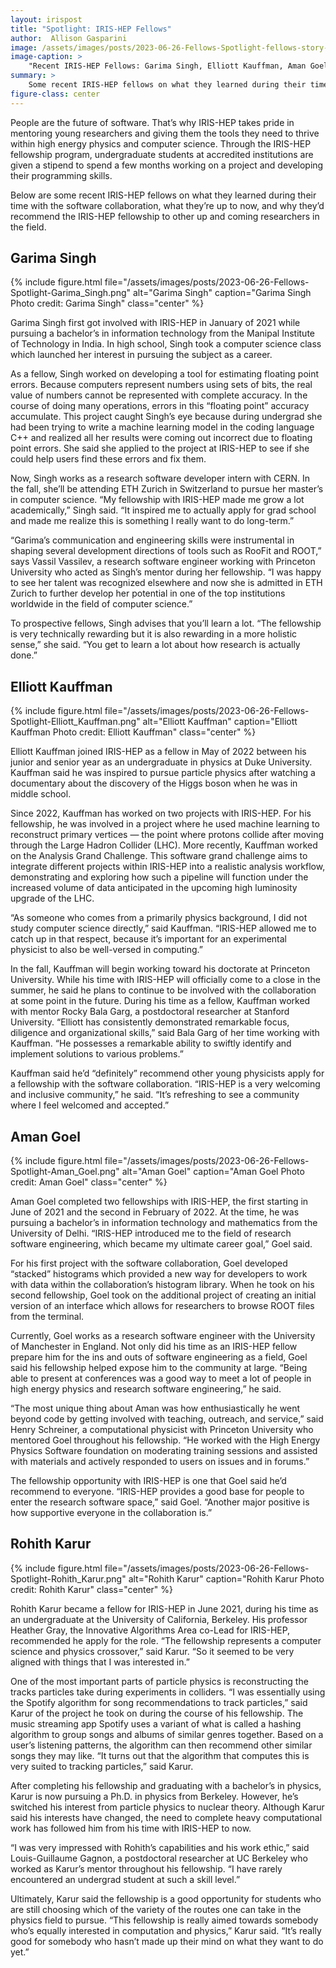 ```yaml
---
layout: irispost
title: "Spotlight: IRIS-HEP Fellows"
author:  Allison Gasparini
image: /assets/images/posts/2023-06-26-Fellows-Spotlight-fellows-story-main.png
image-caption: >
    "Recent IRIS-HEP Fellows: Garima Singh, Elliott Kauffman, Aman Goel & Rohith Karur"
summary: >
    Some recent IRIS-HEP fellows on what they learned during their time with the software collaboration, what they’re up to now, and why they’d recommend the IRIS-HEP fellowship to other up and coming researchers in the field.
figure-class: center
---
```

People are the future of software. That’s why IRIS-HEP takes pride in mentoring young researchers and giving them the tools they need to thrive within high energy physics and computer science. Through the IRIS-HEP fellowship program, undergraduate students at accredited institutions are given a stipend to spend a few months working on a project and developing their programming skills.

Below are some recent IRIS-HEP fellows on what they learned during their time with the software collaboration, what they’re up to now, and why they’d recommend the IRIS-HEP fellowship to other up and coming researchers in the field.

## Garima Singh

{% include figure.html
    file="/assets/images/posts/2023-06-26-Fellows-Spotlight-Garima_Singh.png"
    alt="Garima Singh"
    caption="Garima Singh Photo credit: Garima Singh"
    class="center"
%}

Garima Singh first got involved with IRIS-HEP in January of 2021 while pursuing a bachelor’s in information technology from the Manipal Institute of Technology in India. In high school, Singh took a computer science class which launched her interest in pursuing the subject as a career.

As a fellow, Singh worked on developing a tool for estimating floating point errors. Because computers represent numbers using sets of bits, the real value of numbers cannot be represented with complete accuracy. In the course of doing many operations, errors in this “floating point” accuracy accumulate. This project caught Singh’s eye because during undergrad she had been trying to write a machine learning model in the coding language C++ and realized all her results were coming out incorrect due to floating point errors. She said she applied to the project at IRIS-HEP to see if she could help users find these errors and fix them.

Now, Singh works as a research software developer intern with CERN. In the fall, she’ll be attending ETH Zurich in Switzerland to pursue her master’s in computer science. “My fellowship with IRIS-HEP made me grow a lot academically,” Singh said. “It inspired me to actually apply for grad school and made me realize this is something I really want to do long-term.”


“Garima’s communication and engineering skills were instrumental in shaping several development directions of tools such as RooFit and ROOT,” says Vassil Vassilev, a research software engineer working with Princeton University who acted as Singh’s mentor during her fellowship. “I was happy to see her talent was recognized elsewhere and now she is admitted in ETH Zurich to further develop her potential in one of the top institutions worldwide in the field of computer science.”

To prospective fellows, Singh advises that you’ll learn a lot. “The fellowship is very technically rewarding but it is also rewarding in a more holistic sense,” she said. “You get to learn a lot about how research is actually done.”

## Elliott Kauffman

{% include figure.html
    file="/assets/images/posts/2023-06-26-Fellows-Spotlight-Elliott_Kauffman.png"
    alt="Elliott Kauffman"
    caption="Elliott Kauffman Photo credit: Elliott Kauffman"
    class="center"
%}

Elliott Kauffman joined IRIS-HEP as a fellow in May of 2022 between his junior and senior year as an undergraduate in physics at Duke University. Kauffman said he was inspired to pursue particle physics after watching a documentary about the discovery of the Higgs boson when he was in middle school.

Since 2022, Kauffman has worked on two projects with IRIS-HEP. For his fellowship, he was involved in a project where he used machine learning to reconstruct primary vertices — the point where protons collide after moving through the Large Hadron Collider (LHC). More recently, Kauffman worked on the Analysis Grand Challenge. This software grand challenge aims to integrate different projects within IRIS-HEP into a realistic analysis workflow, demonstrating and exploring how such a pipeline will function under the increased volume of data anticipated in the upcoming high luminosity upgrade of the LHC.

“As someone who comes from a primarily physics background, I did not study computer science directly,” said Kauffman. “IRIS-HEP allowed me to catch up in that respect, because it’s important for an experimental physicist to also be well-versed in computing.”

In the fall, Kauffman will begin working toward his doctorate at Princeton University. While his time with IRIS-HEP will officially come to a close in the summer, he said he plans to continue to be involved with the collaboration at some point in the future. During his time as a fellow, Kauffman worked with mentor Rocky Bala Garg, a postdoctoral researcher at Stanford University. “Elliott has consistently demonstrated remarkable focus, diligence and organizational skills,” said Bala Garg of her time working with Kauffman. “He possesses a remarkable ability to swiftly identify and implement solutions to various problems.”

Kauffman said he’d “definitely” recommend other young physicists apply for a fellowship with the software collaboration. “IRIS-HEP is a very welcoming and inclusive community,” he said. “It’s refreshing to see a community where I feel welcomed and accepted.”

## Aman Goel

{% include figure.html
    file="/assets/images/posts/2023-06-26-Fellows-Spotlight-Aman_Goel.png"
    alt="Aman Goel"
    caption="Aman Goel Photo credit: Aman Goel"
    class="center"
%}


Aman Goel completed two fellowships with IRIS-HEP, the first starting in June of 2021 and the second in February of 2022. At the time, he was pursuing a bachelor’s in information technology and mathematics from the University of Delhi. “IRIS-HEP introduced me to the field of research software engineering, which became my ultimate career goal,” Goel said.

For his first project with the software collaboration, Goel developed “stacked” histograms which provided a new way for developers to work with data within the collaboration’s histogram library. When he took on his second fellowship, Goel took on the additional project of creating an initial version of an interface which allows for researchers to browse ROOT files from the terminal.

Currently, Goel works as a research software engineer with the University of Manchester in England. Not only did his time as an IRIS-HEP fellow prepare him for the ins and outs of software engineering as a field, Goel said his fellowship helped expose him to the community at large. “Being able to present at conferences was a good way to meet a lot of people in high energy physics and research software engineering,” he said.

“The most unique thing about Aman was how enthusiastically he went beyond code by getting involved with teaching, outreach, and service,” said Henry Schreiner, a computational physicist with Princeton University who mentored Goel throughout his fellowship. “He worked with the High Energy Physics Software foundation on moderating training sessions and assisted with materials and actively responded to users on issues and in forums.”

The fellowship opportunity with IRIS-HEP is one that Goel said he’d recommend to everyone. “IRIS-HEP provides a good base for people to enter the research software space,” said Goel. “Another major positive is how supportive everyone in the collaboration is.”

## Rohith Karur

{% include figure.html
    file="/assets/images/posts/2023-06-26-Fellows-Spotlight-Rohith_Karur.png"
    alt="Rohith Karur"
    caption="Rohith Karur Photo credit: Rohith Karur"
    class="center"
%}

Rohith Karur became a fellow for IRIS-HEP in June 2021, during his time as an undergraduate at the University of California, Berkeley. His professor Heather Gray, the Innovative Algorithms Area co-Lead for IRIS-HEP, recommended he apply for the role. “The fellowship represents a computer science and physics crossover,” said Karur. “So it seemed to be very aligned with things that I was interested in.”

One of the most important parts of particle physics is reconstructing the tracks particles take during experiments in colliders. “I was essentially using the Spotify algorithm for song recommendations to track particles,” said Karur of the project he took on during the course of his fellowship. The music streaming app Spotify uses a variant of what is called a hashing algorithm to group songs and albums of similar genres together. Based on a user’s listening patterns, the algorithm can then recommend other similar songs they may like. “It turns out that the algorithm that computes this is very suited to tracking particles,” said Karur.

After completing his fellowship and graduating with a bachelor’s in physics, Karur is now pursuing a Ph.D. in physics from Berkeley. However, he’s switched his interest from particle physics to nuclear theory. Although Karur said his interests have changed, the need to complete heavy computational work has followed him from his time with IRIS-HEP to now.

“I was very impressed with Rohith’s capabilities and his work ethic,” said Louis-Guillaume Gagnon, a postdoctoral researcher at UC Berkeley who worked as Karur’s mentor throughout his fellowship. “I have rarely encountered an undergrad student at such a skill level.”

Ultimately, Karur said the fellowship is a good opportunity for students who are still choosing which of the variety of the routes one can take in the physics field to pursue. “This fellowship is really aimed towards somebody who’s equally interested in computation and physics,” Karur said. “It’s really good for somebody who hasn’t made up their mind on what they want to do yet.”
